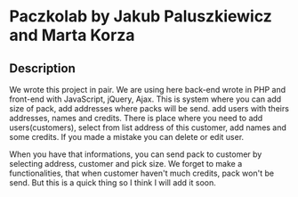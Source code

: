 # Paczkolab by Jakub Paluszkiewicz and Marta Korza

## Description
We wrote this project in pair. We are using here back-end wrote in PHP and front-end with JavaScript, jQuery, Ajax. This is system where you can add size of pack, add addresses where packs will be send. add users with theirs addresses, names and credits. There is place where you need to add users(customers), select from list address of this customer, add names and some credits. If you made a mistake you can delete or edit user.

When you have that informations, you can send pack to customer by selecting address, customer and pick size. We forget to make a functionalities, that when customer haven't much credits, pack won't be send. But this is a quick thing so I think I will add it soon.